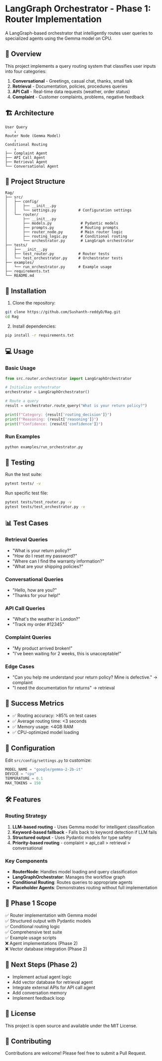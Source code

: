 # LangGraph Orchestrator - Phase 1: Router Implementation

A LangGraph-based orchestrator that intelligently routes user queries to specialized agents using the Gemma model on CPU.

## 🎯 Overview

This project implements a query routing system that classifies user inputs into four categories:

1. **Conversational** - Greetings, casual chat, thanks, small talk
2. **Retrieval** - Documentation, policies, procedures queries
3. **API Call** - Real-time data requests (weather, order status)
4. **Complaint** - Customer complaints, problems, negative feedback

## 🏗️ Architecture

```
User Query
    ↓
Router Node (Gemma Model)
    ↓
Conditional Routing
    ↓
├── Complaint Agent
├── API Call Agent
├── Retrieval Agent
└── Conversational Agent
```

## 📁 Project Structure

```
Rag/
├── src/
│   ├── config/
│   │   ├── __init__.py
│   │   └── settings.py          # Configuration settings
│   └── router/
│       ├── __init__.py
│       ├── models.py             # Pydantic models
│       ├── prompts.py            # Routing prompts
│       ├── router_node.py        # Main router logic
│       ├── routing_logic.py      # Conditional routing
│       └── orchestrator.py       # LangGraph orchestrator
├── tests/
│   ├── __init__.py
│   ├── test_router.py           # Router tests
│   └── test_orchestrator.py     # Orchestrator tests
├── examples/
│   └── run_orchestrator.py      # Example usage
├── requirements.txt
└── README.md
```

## 🚀 Installation

1. Clone the repository:
```bash
git clone https://github.com/Sushanth-reddyD/Rag.git
cd Rag
```

2. Install dependencies:
```bash
pip install -r requirements.txt
```

## 💻 Usage

### Basic Usage

```python
from src.router.orchestrator import LangGraphOrchestrator

# Initialize orchestrator
orchestrator = LangGraphOrchestrator()

# Route a query
result = orchestrator.route_query("What is your return policy?")

print(f"Category: {result['routing_decision']}")
print(f"Reasoning: {result['reasoning']}")
print(f"Confidence: {result['confidence']}")
```

### Run Examples

```bash
python examples/run_orchestrator.py
```

## 🧪 Testing

Run the test suite:

```bash
pytest tests/ -v
```

Run specific test file:

```bash
pytest tests/test_router.py -v
pytest tests/test_orchestrator.py -v
```

## 📊 Test Cases

### Retrieval Queries
- "What is your return policy?"
- "How do I reset my password?"
- "Where can I find the warranty information?"
- "What are your shipping policies?"

### Conversational Queries
- "Hello, how are you?"
- "Thanks for your help!"

### API Call Queries
- "What's the weather in London?"
- "Track my order #12345"

### Complaint Queries
- "My product arrived broken!"
- "I've been waiting for 2 weeks, this is unacceptable!"

### Edge Cases
- "Can you help me understand your return policy? Mine is defective." → complaint
- "I need the documentation for returns" → retrieval

## 🎯 Success Metrics

- ✅ Routing accuracy: >85% on test cases
- ✅ Average routing time: <3 seconds
- ✅ Memory usage: <4GB RAM
- ✅ CPU-optimized model loading

## 🔧 Configuration

Edit `src/config/settings.py` to customize:

```python
MODEL_NAME = "google/gemma-2-2b-it"
DEVICE = "cpu"
TEMPERATURE = 0.1
MAX_TOKENS = 150
```

## 🛠️ Features

### Routing Strategy

1. **LLM-based routing** - Uses Gemma model for intelligent classification
2. **Keyword-based fallback** - Falls back to keyword detection if LLM fails
3. **Structured output** - Uses Pydantic models for type safety
4. **Priority-based routing** - complaint > api_call > retrieval > conversational

### Key Components

- **RouterNode**: Handles model loading and query classification
- **LangGraphOrchestrator**: Manages the workflow graph
- **Conditional Routing**: Routes queries to appropriate agents
- **Placeholder Agents**: Demonstrates routing without full implementation

## 📝 Phase 1 Scope

✅ Router implementation with Gemma model  
✅ Structured output with Pydantic models  
✅ Conditional routing logic  
✅ Comprehensive test suite  
✅ Example usage scripts  
❌ Agent implementations (Phase 2)  
❌ Vector database integration (Phase 2)  

## 🔄 Next Steps (Phase 2)

- Implement actual agent logic
- Add vector database for retrieval agent
- Integrate external APIs for API call agent
- Add conversation memory
- Implement feedback loop

## 📄 License

This project is open source and available under the MIT License.

## 🤝 Contributing

Contributions are welcome! Please feel free to submit a Pull Request.